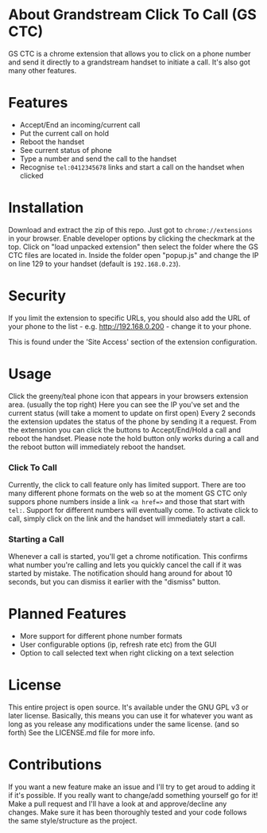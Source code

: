 # About Grandstream Click To Call (GS CTC)
GS CTC is a chrome extension that allows you to click on a phone number and send it directly to a grandstream handset to initiate a call.  It's also got many other features.

# Features
- Accept/End an incoming/current call
- Put the current call on hold
- Reboot the handset
- See current status of phone
- Type a number and send the call to the handset
- Recognise ```tel:0412345678``` links and start a call on the handset when clicked

# Installation
Download and extract the zip of this repo.
Just got to ```chrome://extensions``` in your browser. 
Enable developer options by clicking the checkmark at the top.
Click on "load unpacked extension" then select the folder where the GS CTC files are located in.
Inside the folder open "popup.js" and change the IP on line 129 to your handset (default is ```192.168.0.23```).

# Security
If you limit the extension to specific URLs, you should also add the URL of your phone
to the list - e.g. http://192.168.0.200 - change it to your phone.

This is found under the 'Site Access' section of the extension configuration.

# Usage
Click the greeny/teal phone icon that appears in your browsers extension area.  (usually the top right)
Here you can see the IP you've set and the current status (will take a moment to update on first open)
Every 2 seconds the extension updates the status of the phone by sending it a request.
From the extensnion you can click the buttons to Accept/End/Hold a call and reboot the handset.
Please note the hold button only works during a call and the reboot button will immediately reboot the handset.

### Click To Call
Currently, the click to call feature only has limited support.  There are too many different phone formats on the web so at the moment GS CTC only suppors phone numbers inside a link ```<a href=>``` and those that start with ```tel:```.  Support for different numbers will eventually come.
To activate click to call, simply click on the link and the handset will immediately start a call.

### Starting a Call
Whenever a call is started, you'll get a chrome notification.  This confirms what number you're calling and lets you quickly cancel the call if it was started by mistake.  The notification should hang around for about 10 seconds, but you can dismiss it earlier with the "dismiss" button.

# Planned Features
- More support for different phone number formats
- User configurable options (ip, refresh rate etc) from the GUI
- Option to call selected text when right clicking on a text selection

# License
This entire project is open source.  It's available under the GNU GPL v3 or later license.  Basically, this means you can use it for whatever you want as long as you release any modifications under the same license.  (and so forth)  See the LICENSE.md file for more info.

# Contributions
If you want a new feature make an issue and I'll try to get aroud to adding it if it's possible.  If you really want to change/add something yourself go for it!  Make a pull request and I'll have a look at and approve/decline any changes.  Make sure it has been thoroughly tested and your code follows the same style/structure as the project.
